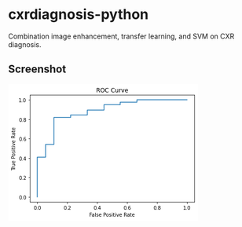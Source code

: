 # cxrdiagnosis-python
Combination image enhancement, transfer learning, and SVM on CXR diagnosis.

## Screenshot
![Screenshot](download.png)
